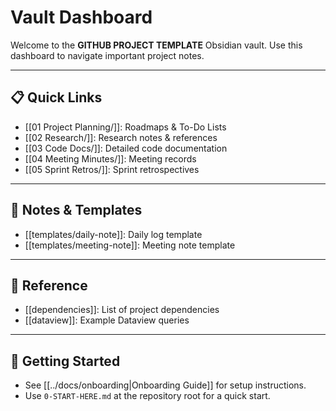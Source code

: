 <!-- TODO: vault index/dashboard -->

# Vault Dashboard

Welcome to the **GITHUB PROJECT TEMPLATE** Obsidian vault. Use this dashboard to navigate important project notes.

---

## 📋 Quick Links
- [[01 Project Planning/]]: Roadmaps & To-Do Lists
- [[02 Research/]]: Research notes & references
- [[03 Code Docs/]]: Detailed code documentation
- [[04 Meeting Minutes/]]: Meeting records
- [[05 Sprint Retros/]]: Sprint retrospectives

---

## 🔖 Notes & Templates
- [[templates/daily-note]]: Daily log template
- [[templates/meeting-note]]: Meeting note template

---

## 📑 Reference
- [[dependencies]]: List of project dependencies
- [[dataview]]: Example Dataview queries

---

## 🚀 Getting Started
- See [[../docs/onboarding|Onboarding Guide]] for setup instructions.
- Use `0-START-HERE.md` at the repository root for a quick start.